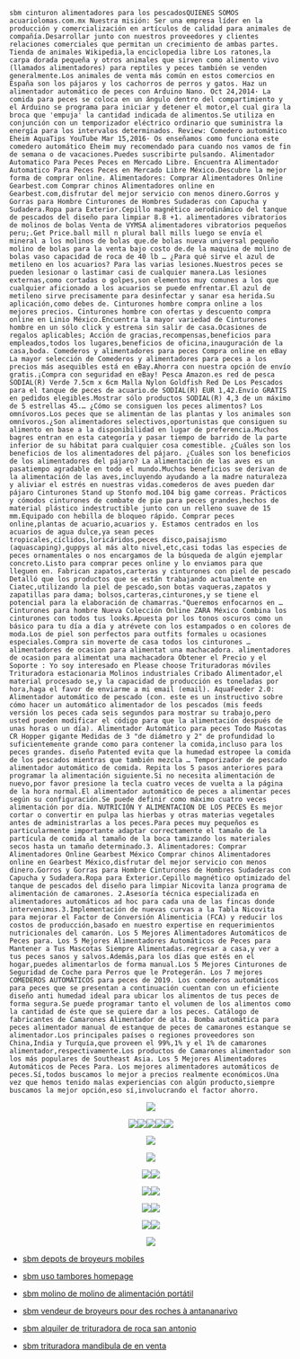 
```
sbm cinturon alimentadores para los pescadosQUIENES SOMOS acuariolomas.com.mx Nuestra misión: Ser una empresa líder en la producción y comercialización en artículos de calidad para animales de compañía.Desarrollar junto con nuestros proveedores y clientes relaciones comerciales que permitan un crecimiento de ambas partes. Tienda de animales Wikipedia,la enciclopedia libre Los ratones,la carpa dorada pequeña y otros animales que sirven como alimento vivo (llamados alimentadores) para reptiles y peces también se venden generalmente.Los animales de venta más común en estos comercios en España son los pájaros y los cachorros de perros y gatos. Haz un alimentador automático de peces con Arduino Nano. Oct 24,2014· La comida para peces se coloca en un ángulo dentro del compartimiento y el Arduino se programa para iniciar y detener el motor,el cual gira la broca que 'empuja' la cantidad indicada de alimentos.Se utiliza en conjunción con un temporizador eléctrico ordinario que suministra la energía para los intervalos determinados. Review: Comedero automático Eheim AquaTips YouTube Mar 15,2016· Os enseñamos como funciona este comedero automático Eheim muy recomendado para cuando nos vamos de fin de semana o de vacaciones.Puedes suscribirte pulsando. Alimentador Automatico Para Peces Peces en Mercado Libre. Encuentra Alimentador Automatico Para Peces Peces en Mercado Libre México.Descubre la mejor forma de comprar online. Alimentadores: Comprar Alimentadores Online Gearbest.com Comprar chinos Alimentadores online en Gearbest.com,disfrutar del mejor servicio con menos dinero.Gorros y Gorras para Hombre Cinturones de Hombres Sudaderas con Capucha y Sudadera.Ropa para Exterior.Cepillo magnético aerodinámico del tanque de pescados del diseño para limpiar 8.8 +1. alimentadores vibratorios de molinos de bolas Venta de VYMSA alimentadores vibratorios pequeños peru;.Get Price.ball mill n plural ball mills luego se envía el mineral a los molinos de bolas que.de bolas nueva universal pequeño molino de bolas para la venta bajo costo de.de la maquina de molino de bolas vaso capacidad de roca de 40 lb … ¿Para qué sirve el azul de metileno en los acuarios? Para las varias lesiones.Nuestros peces se pueden lesionar o lastimar casi de cualquier manera.Las lesiones externas,como cortadas o golpes,son elementos muy comunes a los que cualquier aficionado a los acuarios se puede enfrentar.El azul de metileno sirve precisamente para desinfectar y sanar esa herida.Su aplicación,como debes de. Cinturones hombre compra online a los mejores precios. Cinturones hombre con ofertas y descuento compra online en Linio México.Encuentra la mayor variedad de Cinturones hombre en un sólo click y estrena sin salir de casa.Ocasiones de regalos aplicables; Acción de gracias,recompensas,beneficios para empleados,todos los lugares,beneficios de oficina,inauguración de la casa,boda. Comederos y alimentadores para peces Compra online en eBay La mayor selección de Comederos y alimentadores para peces a los precios más asequibles está en eBay.Ahorra con nuestra opción de envío gratis.¡Compra con seguridad en eBay! Pesca Amazon.es red de pesca SODIAL(R) Verde 7.5cm x 6cm Malla Nylon Goldfish Red De Los Pescados para el tanque de peces de acuario.de SODIAL(R) EUR 1,42.Envío GRATIS en pedidos elegibles.Mostrar sólo productos SODIAL(R) 4,3 de un máximo de 5 estrellas 45.… ¿Cómo se consiguen los peces alimentos? Los omnívoros.Los peces que se alimentan de las plantas y los animales son omnívoros.¿Son alimentadores selectivos,oportunistas que consiguen su alimento en base a la disponibilidad en lugar de preferencia.Muchos bagres entran en esta categoría y pasar tiempo de barrido de la parte inferior de su hábitat para cualquier cosa comestible. ¿Cuáles son los beneficios de los alimentadores del pájaro. ¿Cuáles son los beneficios de los alimentadores del pájaro? La alimentación de las aves es un pasatiempo agradable en todo el mundo.Muchos beneficios se derivan de la alimentación de las aves,incluyendo ayudando a la madre naturaleza y aliviar el estrés en nuestras vidas.comederos de aves pueden dar pájaro Cinturones Stand up Stonfo mod.104 big game correas. Prácticos y cómodos cinturones de combate de pie para peces grandes,hechos de material plástico indestructible junto con un relleno suave de 15 mm.Equipado con hebilla de bloqueo rápido. Comprar peces online,plantas de acuario,acuarios y. Estamos centrados en los acuarios de agua dulce,ya sean peces tropicales,cíclidos,loricáridos,peces disco,paisajismo (aquascaping),guppys al más alto nivel,etc,casi todas las especies de peces ornamentales o nos encargamos de la búsqueda de algún ejemplar concreto.Listo para comprar peces online y lo enviamos para que lleguen en. Fabrican zapatos,carteras y cinturones con piel de pescado Detalló que los productos que se están trabajando actualmente en Ciatec,utilizando la piel de pescado,son botas vaqueras,zapatos y zapatillas para dama; bolsos,carteras,cinturones,y se tiene el potencial para la elaboración de chamarras."Queremos enfocarnos en … Cinturones para hombre Nueva Colección Online ZARA México Combina los cinturones con todos tus looks.Apuesta por los tonos oscuros como un básico para tu día a día y atrévete con los estampados o en colores de moda.Los de piel son perfectos para outfits formales u ocasiones especiales.Compra sin moverte de casa todos los cinturones … alimentadores de ocasion para alimentat una machacadora. alimentadores de ocasion para alimentat una machacadora Obtener el Precio y el Soporte : Yo soy interesado en Please choose Trituradoras móviles Trituradora estacionaria Molinos industriales Cribado Alimentador,el material procesado se,y la capacidad de producción es toneladas por hora,haga el favor de enviarme a mi email (email). AquaFeeder 2.0: Alimentador automático de pescado (con. este es un instructivo sobre cómo hacer un automático alimentador de los pescados (mis feeds versión los peces cada seis segundos para mostrar su trabajo,pero usted pueden modificar el código para que la alimentación después de unas horas o un día). Alimentador Automático para peces Todo Mascotas CR Hopper gigante Medidas de 3 "de diámetro y 2" de profundidad lo suficientemente grande como para contener la comida,incluso para los peces grandes. diseño Patented evita que la humedad estropee la comida de los pescados mientras que también mezcla … Temporizador de pescado alimentador automático de comida. Repita los 5 pasos anteriores para programar la alimentación siguiente.Si no necesita alimentación de nuevo,por favor presione la tecla cuatro veces de vuelta a la página de la hora normal.El alimentador automático de peces a alimentar peces según su configuración.Se puede definir como máximo cuatro veces alimentación por día. NUTRICIÓN Y ALIMENTACION DE LOS PECES Es mejor cortar o convertir en pulpa las hierbas y otras materias vegetales antes de administrarlas a los peces.Para peces muy pequeños es particularmente importante adaptar correctamente el tamaño de la partícula de comida al tamaño de la boca tamizando los materiales secos hasta un tamaño determinado.3. Alimentadores: Comprar Alimentadores Online Gearbest México Comprar chinos Alimentadores online en Gearbest México,disfrutar del mejor servicio con menos dinero.Gorros y Gorras para Hombre Cinturones de Hombres Sudaderas con Capucha y Sudadera.Ropa para Exterior.Cepillo magnético optimizado del tanque de pescados del diseño para limpiar Nicovita lanza programa de alimentación de camarones. 2.Asesoría técnica especializada en alimentadores automáticos ad hoc para cada una de las fincas donde intervenimos.3.Implementación de nuevas curvas a la Tabla Nicovita para mejorar el Factor de Conversión Alimenticia (FCA) y reducir los costos de producción,basado en nuestro expertise en requerimientos nutricionales del camarón. Los 5 Mejores Alimentadores Automáticos de Peces para. Los 5 Mejores Alimentadores Automáticos de Peces para Mantener a Tus Mascotas Siempre Alimentadas.regresar a casa,y ver a tus peces sanos y salvos.Además,para los días que estés en el hogar,puedes alimentarlos de forma manual.Los 5 Mejores Cinturones de Seguridad de Coche para Perros que le Protegerán. Los 7 mejores COMEDEROS AUTOMÁTICOS para peces de 2019. Los comederos automáticos para peces que se presentan a continuación cuentan con un eficiente diseño anti humedad ideal para ubicar los alimentos de tus peces de forma segura.Se puede programar tanto el volumen de los alimentos como la cantidad de éste que se quiere dar a los peces. Catálogo de fabricantes de Camarones Alimentador de alta. Bomba automática para peces alimentador manual de estanque de peces de camarones estanque se alimentador.Los principales países o regiones proveedores son China,India y Turquía,que proveen el 99%,1% y el 1% de camarones alimentador,respectivamente.Los productos de Camarones alimentador son los más populares de Southeast Asia. Los 5 Mejores Alimentadores Automáticos de Peces Para. Los mejores alimentadores automáticos de peces.Sí,todos buscamos lo mejor a precios realmente económicos.Una vez que hemos tenido malas experiencias con algún producto,siempre buscamos la mejor opción,eso sí,involucrando el factor ahorro. 
```

<div align="center">

<a href="https://es-crusher.shibang-china.com/github&k=sbm+cinturon+alimentadores+para+los+pescados"><img src="https://static.shibang-china.com/es/crusher/logo.jpg"></a>

<a href="https://es-crusher.shibang-china.com/github&k=sbm+cinturon+alimentadores+para+los+pescados"><img src="https://static.shibang-china.com/es/crusher/index.jpg"></a><a href="https://es-crusher.shibang-china.com/material.htmlgithub&k=sbm+cinturon+alimentadores+para+los+pescados"><img src="https://static.shibang-china.com/es/crusher/material.jpg"></a><a href="https://es-crusher.shibang-china.com/application.htmlgithub&k=sbm+cinturon+alimentadores+para+los+pescados"><img src="https://static.shibang-china.com/es/crusher/application.jpg"></a><a href="https://es-crusher.shibang-china.com/aboutus.htmlgithub&k=sbm+cinturon+alimentadores+para+los+pescados"><img src="https://static.shibang-china.com/es/crusher/aboutus.jpg"></a><a href="https://es-crusher.shibang-china.com/contact.htmlgithub&k=sbm+cinturon+alimentadores+para+los+pescados"><img src="https://static.shibang-china.com/es/crusher/contact.jpg"></a>

<a href="https://es-crusher.shibang-china.com/github&k=sbm+cinturon+alimentadores+para+los+pescados"><img src="https://static.shibang-china.com/es/crusher/banner.jpg"></a>

<a href="https://swt.shibang-china.com/github&k=sbm+cinturon+alimentadores+para+los+pescados"><img src="https://static.shibang-china.com/es/crusher/text.jpg"></a>

<a href="https://swt.shibang-china.com/github&k=sbm+cinturon+alimentadores+para+los+pescados"><img src="https://static.shibang-china.com/es/crusher/chat.jpg"></a><a href="https://es-crusher.shibang-china.com/contact.htmlgithub&k=sbm+cinturon+alimentadores+para+los+pescados"><img src="https://static.shibang-china.com/es/crusher/message.jpg"></a>

<a href="https://es-crusher.shibang-china.com/products/pe.htmlgithub&k=sbm+cinturon+alimentadores+para+los+pescados"><img src="https://static.shibang-china.com/es/crusher/pe.jpg"></a><a href="https://es-crusher.shibang-china.com/products/pf.htmlgithub&k=sbm+cinturon+alimentadores+para+los+pescados"><img src="https://static.shibang-china.com/es/crusher/pf.jpg"></a>

<a href="https://es-crusher.shibang-china.com/products/hpt.htmlgithub&k=sbm+cinturon+alimentadores+para+los+pescados"><img src="https://static.shibang-china.com/es/crusher/hpt.jpg"></a><a href="https://es-crusher.shibang-china.com/products/vsi.htmlgithub&k=sbm+cinturon+alimentadores+para+los+pescados"><img src="https://static.shibang-china.com/es/crusher/vsi.jpg"></a>

<a href="https://es-crusher.shibang-china.com/products/klv.htmlgithub&k=sbm+cinturon+alimentadores+para+los+pescados"><img src="https://static.shibang-china.com/es/crusher/klv.jpg"></a><a href="https://es-crusher.shibang-china.com/products/portable.htmlgithub&k=sbm+cinturon+alimentadores+para+los+pescados"><img src="https://static.shibang-china.com/es/crusher/portable.jpg"></a>

<a href="https://swt.shibang-china.com/github&k=sbm+cinturon+alimentadores+para+los+pescados"><img src="https://static.shibang-china.com/es/crusher/case.jpg"></a>

</div>


* [sbm depots de broyeurs mobiles](sbm%20depots%20de%20broyeurs%20mobiles.md)

* [sbm uso tambores homepage](sbm%20uso%20tambores%20homepage.md)

* [sbm molino de molino de alimentación portátil](sbm%20molino%20de%20molino%20de%20alimentaci%C3%B3n%20port%C3%A1til.md)

* [sbm vendeur de broyeurs pour des roches à antananarivo](sbm%20vendeur%20de%20broyeurs%20pour%20des%20roches%20%C3%A0%20antananarivo.md)

* [sbm alquiler de trituradora de roca san antonio](sbm%20alquiler%20de%20trituradora%20de%20roca%20san%20antonio.md)

* [sbm trituradora mandibula de en venta](sbm%20trituradora%20mandibula%20de%20en%20venta.md)
